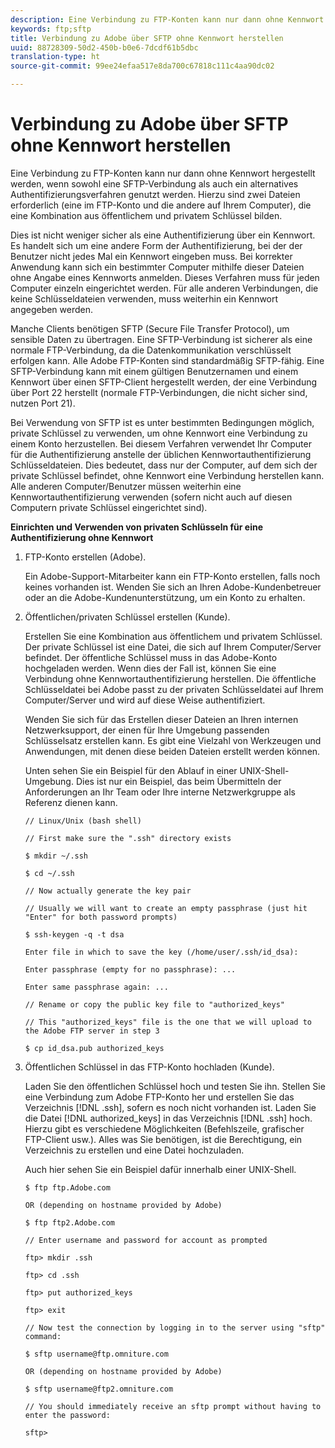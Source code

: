 ```yaml
---
description: Eine Verbindung zu FTP-Konten kann nur dann ohne Kennwort hergestellt werden, wenn sowohl eine SFTP-Verbindung als auch ein alternatives Authentifizierungsverfahren genutzt werden. Hierzu sind zwei Dateien erforderlich (eine im FTP-Konto und die andere auf Ihrem Computer), die eine Kombination aus öffentlichem und privatem Schlüssel bilden.
keywords: ftp;sftp
title: Verbindung zu Adobe über SFTP ohne Kennwort herstellen
uuid: 88728309-50d2-450b-b0e6-7dcdf61b5dbc
translation-type: ht
source-git-commit: 99ee24efaa517e8da700c67818c111c4aa90dc02

---
```



# Verbindung zu Adobe über SFTP ohne Kennwort herstellen

Eine Verbindung zu FTP-Konten kann nur dann ohne Kennwort hergestellt werden, wenn sowohl eine SFTP-Verbindung als auch ein alternatives Authentifizierungsverfahren genutzt werden. Hierzu sind zwei Dateien erforderlich (eine im FTP-Konto und die andere auf Ihrem Computer), die eine Kombination aus öffentlichem und privatem Schlüssel bilden.

Dies ist nicht weniger sicher als eine Authentifizierung über ein Kennwort. Es handelt sich um eine andere Form der Authentifizierung, bei der der Benutzer nicht jedes Mal ein Kennwort eingeben muss. Bei korrekter Anwendung kann sich ein bestimmter Computer mithilfe dieser Dateien ohne Angabe eines Kennworts anmelden. Dieses Verfahren muss für jeden Computer einzeln eingerichtet werden. Für alle anderen Verbindungen, die keine Schlüsseldateien verwenden, muss weiterhin ein Kennwort angegeben werden.

Manche Clients benötigen SFTP (Secure File Transfer Protocol), um sensible Daten zu übertragen. Eine SFTP-Verbindung ist sicherer als eine normale FTP-Verbindung, da die Datenkommunikation verschlüsselt erfolgen kann. Alle Adobe FTP-Konten sind standardmäßig SFTP-fähig. Eine SFTP-Verbindung kann mit einem gültigen Benutzernamen und einem Kennwort über einen SFTP-Client hergestellt werden, der eine Verbindung über Port 22 herstellt (normale FTP-Verbindungen, die nicht sicher sind, nutzen Port 21).

Bei Verwendung von SFTP ist es unter bestimmten Bedingungen möglich, private Schlüssel zu verwenden, um ohne Kennwort eine Verbindung zu einem Konto herzustellen. Bei diesem Verfahren verwendet Ihr Computer für die Authentifizierung anstelle der üblichen Kennwortauthentifizierung Schlüsseldateien. Dies bedeutet, dass nur der Computer, auf dem sich der private Schlüssel befindet, ohne Kennwort eine Verbindung herstellen kann. Alle anderen Computer/Benutzer müssen weiterhin eine Kennwortauthentifizierung verwenden (sofern nicht auch auf diesen Computern private Schlüssel eingerichtet sind).

**Einrichten und Verwenden von privaten Schlüsseln für eine Authentifizierung ohne Kennwort**

1. FTP-Konto erstellen (Adobe).

   Ein Adobe-Support-Mitarbeiter kann ein FTP-Konto erstellen, falls noch keines vorhanden ist. Wenden Sie sich an Ihren Adobe-Kundenbetreuer oder an die Adobe-Kundenunterstützung, um ein Konto zu erhalten.
1. Öffentlichen/privaten Schlüssel erstellen (Kunde).

   Erstellen Sie eine Kombination aus öffentlichem und privatem Schlüssel. Der private Schlüssel ist eine Datei, die sich auf Ihrem Computer/Server befindet. Der öffentliche Schlüssel muss in das Adobe-Konto hochgeladen werden. Wenn dies der Fall ist, können Sie eine Verbindung ohne Kennwortauthentifizierung herstellen. Die öffentliche Schlüsseldatei bei Adobe passt zu der privaten Schlüsseldatei auf Ihrem Computer/Server und wird auf diese Weise authentifiziert.

   Wenden Sie sich für das Erstellen dieser Dateien an Ihren internen Netzwerksupport, der einen für Ihre Umgebung passenden Schlüsselsatz erstellen kann. Es gibt eine Vielzahl von Werkzeugen und Anwendungen, mit denen diese beiden Dateien erstellt werden können.

   Unten sehen Sie ein Beispiel für den Ablauf in einer UNIX-Shell-Umgebung. Dies ist nur ein Beispiel, das beim Übermitteln der Anforderungen an Ihr Team oder Ihre interne Netzwerkgruppe als Referenz dienen kann.

   ```
   // Linux/Unix (bash shell)
   
   // First make sure the ".ssh" directory exists
   
   $ mkdir ~/.ssh
   
   $ cd ~/.ssh
   
   // Now actually generate the key pair
   
   // Usually we will want to create an empty passphrase (just hit "Enter" for both password prompts)
   
   $ ssh-keygen -q -t dsa
   
   Enter file in which to save the key (/home/user/.ssh/id_dsa):
   
   Enter passphrase (empty for no passphrase): ...
   
   Enter same passphrase again: ...
   
   // Rename or copy the public key file to "authorized_keys"
   
   // This "authorized_keys" file is the one that we will upload to the Adobe FTP server in step 3
   
   $ cp id_dsa.pub authorized_keys 
   ```

1. Öffentlichen Schlüssel in das FTP-Konto hochladen (Kunde).

   Laden Sie den öffentlichen Schlüssel hoch und testen Sie ihn. Stellen Sie eine Verbindung zum Adobe FTP-Konto her und erstellen Sie das Verzeichnis [!DNL .ssh], sofern es noch nicht vorhanden ist. Laden Sie die Datei [!DNL authorized_keys] in das Verzeichnis [!DNL .ssh] hoch. Hierzu gibt es verschiedene Möglichkeiten (Befehlszeile, grafischer FTP-Client usw.). Alles was Sie benötigen, ist die Berechtigung, ein Verzeichnis zu erstellen und eine Datei hochzuladen.

   Auch hier sehen Sie ein Beispiel dafür innerhalb einer UNIX-Shell.

   ```
   $ ftp ftp.Adobe.com
   
   OR (depending on hostname provided by Adobe)
   
   $ ftp ftp2.Adobe.com
   
   // Enter username and password for account as prompted
   
   ftp> mkdir .ssh
   
   ftp> cd .ssh
   
   ftp> put authorized_keys
   
   ftp> exit
   
   // Now test the connection by logging in to the server using "sftp" command:
   
   $ sftp username@ftp.omniture.com
   
   OR (depending on hostname provided by Adobe)
   
   $ sftp username@ftp2.omniture.com
   
   // You should immediately receive an sftp prompt without having to enter the password:
   
   sftp>
   ```


